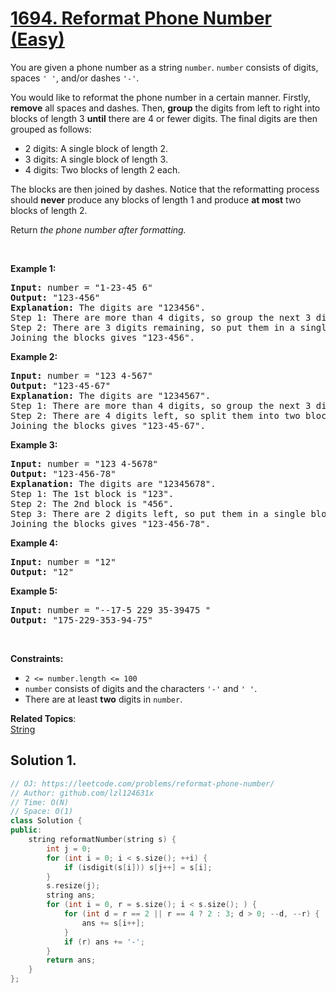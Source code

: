 # [1694. Reformat Phone Number (Easy)](https://leetcode.com/problems/reformat-phone-number/)

<p>You are given a phone number as a string <code>number</code>. <code>number</code> consists of digits, spaces <code>' '</code>, and/or dashes <code>'-'</code>.</p>

<p>You would like to reformat the phone number in a certain manner. Firstly, <strong>remove</strong> all spaces and dashes. Then, <strong>group</strong> the digits from left to right into blocks of length 3 <strong>until</strong> there are 4 or fewer digits. The final digits are then grouped as follows:</p>

<ul>
	<li>2 digits: A single block of length 2.</li>
	<li>3 digits: A single block of length 3.</li>
	<li>4 digits: Two blocks of length 2 each.</li>
</ul>

<p>The blocks are then joined by dashes. Notice that the reformatting process should <strong>never</strong> produce any blocks of length 1 and produce <strong>at most</strong> two blocks of length 2.</p>

<p>Return <em>the phone number after formatting.</em></p>

<p>&nbsp;</p>
<p><strong>Example 1:</strong></p>

<pre><strong>Input:</strong> number = "1-23-45 6"
<strong>Output:</strong> "123-456"
<strong>Explanation:</strong> The digits are "123456".
Step 1: There are more than 4 digits, so group the next 3 digits. The 1st block is "123".
Step 2: There are 3 digits remaining, so put them in a single block of length 3. The 2nd block is "456".
Joining the blocks gives "123-456".
</pre>

<p><strong>Example 2:</strong></p>

<pre><strong>Input:</strong> number = "123 4-567"
<strong>Output:</strong> "123-45-67"
<strong>Explanation: </strong>The digits are "1234567".
Step 1: There are more than 4 digits, so group the next 3 digits. The 1st block is "123".
Step 2: There are 4 digits left, so split them into two blocks of length 2. The blocks are "45" and "67".
Joining the blocks gives "123-45-67".
</pre>

<p><strong>Example 3:</strong></p>

<pre><strong>Input:</strong> number = "123 4-5678"
<strong>Output:</strong> "123-456-78"
<strong>Explanation:</strong> The digits are "12345678".
Step 1: The 1st block is "123".
Step 2: The 2nd block is "456".
Step 3: There are 2 digits left, so put them in a single block of length 2. The 3rd block is "78".
Joining the blocks gives "123-456-78".
</pre>

<p><strong>Example 4:</strong></p>

<pre><strong>Input:</strong> number = "12"
<strong>Output:</strong> "12"
</pre>

<p><strong>Example 5:</strong></p>

<pre><strong>Input:</strong> number = "--17-5 229 35-39475 "
<strong>Output:</strong> "175-229-353-94-75"
</pre>

<p>&nbsp;</p>
<p><strong>Constraints:</strong></p>

<ul>
	<li><code>2 &lt;= number.length &lt;= 100</code></li>
	<li><code>number</code> consists of digits&nbsp;and the characters <code>'-'</code> and <code>' '</code>.</li>
	<li>There are at least <strong>two</strong> digits in <code>number</code>.</li>
</ul>


**Related Topics**:  
[String](https://leetcode.com/tag/string/)

## Solution 1.

```cpp
// OJ: https://leetcode.com/problems/reformat-phone-number/
// Author: github.com/lzl124631x
// Time: O(N)
// Space: O(1)
class Solution {
public:
    string reformatNumber(string s) {
        int j = 0;
        for (int i = 0; i < s.size(); ++i) {
            if (isdigit(s[i])) s[j++] = s[i];
        }
        s.resize(j);
        string ans;
        for (int i = 0, r = s.size(); i < s.size(); ) {
            for (int d = r == 2 || r == 4 ? 2 : 3; d > 0; --d, --r) {
                ans += s[i++];
            }
            if (r) ans += '-';
        }
        return ans;
    }
};
```